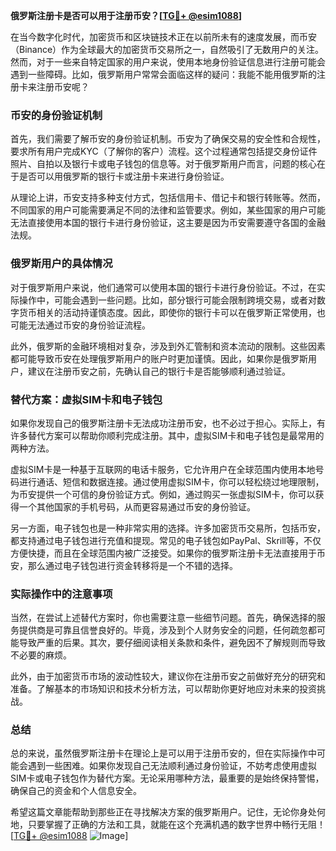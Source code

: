 **俄罗斯注册卡是否可以用于注册币安？[[TG💪+ @esim1088](https://t.me/s/esim1088)]**

在当今数字化时代，加密货币和区块链技术正在以前所未有的速度发展，而币安（Binance）作为全球最大的加密货币交易所之一，自然吸引了无数用户的关注。然而，对于一些来自特定国家的用户来说，使用本地身份验证信息进行注册可能会遇到一些障碍。比如，俄罗斯用户常常会面临这样的疑问：我能不能用俄罗斯的注册卡来注册币安呢？

### 币安的身份验证机制

首先，我们需要了解币安的身份验证机制。币安为了确保交易的安全性和合规性，要求所有用户完成KYC（了解你的客户）流程。这个过程通常包括提交身份证件照片、自拍以及银行卡或电子钱包的信息等。对于俄罗斯用户而言，问题的核心在于是否可以用俄罗斯的银行卡或注册卡来进行身份验证。

从理论上讲，币安支持多种支付方式，包括信用卡、借记卡和银行转账等。然而，不同国家的用户可能需要满足不同的法律和监管要求。例如，某些国家的用户可能无法直接使用本国的银行卡进行身份验证，这主要是因为币安需要遵守各国的金融法规。

### 俄罗斯用户的具体情况

对于俄罗斯用户来说，他们通常可以使用本国的银行卡进行身份验证。不过，在实际操作中，可能会遇到一些问题。比如，部分银行可能会限制跨境交易，或者对数字货币相关的活动持谨慎态度。因此，即使你的银行卡可以在俄罗斯正常使用，也可能无法通过币安的身份验证流程。

此外，俄罗斯的金融环境相对复杂，涉及到外汇管制和资本流动的限制。这些因素都可能导致币安在处理俄罗斯用户的账户时更加谨慎。因此，如果你是俄罗斯用户，建议在注册币安之前，先确认自己的银行卡是否能够顺利通过验证。

### 替代方案：虚拟SIM卡和电子钱包

如果你发现自己的俄罗斯注册卡无法成功注册币安，也不必过于担心。实际上，有许多替代方案可以帮助你顺利完成注册。其中，虚拟SIM卡和电子钱包是最常用的两种方法。

虚拟SIM卡是一种基于互联网的电话卡服务，它允许用户在全球范围内使用本地号码进行通话、短信和数据连接。通过使用虚拟SIM卡，你可以轻松绕过地理限制，为币安提供一个可信的身份验证方式。例如，通过购买一张虚拟SIM卡，你可以获得一个其他国家的手机号码，从而更容易通过币安的身份验证。

另一方面，电子钱包也是一种非常实用的选择。许多加密货币交易所，包括币安，都支持通过电子钱包进行充值和提现。常见的电子钱包如PayPal、Skrill等，不仅方便快捷，而且在全球范围内被广泛接受。如果你的俄罗斯注册卡无法直接用于币安，那么通过电子钱包进行资金转移将是一个不错的选择。

### 实际操作中的注意事项

当然，在尝试上述替代方案时，你也需要注意一些细节问题。首先，确保选择的服务提供商是可靠且信誉良好的。毕竟，涉及到个人财务安全的问题，任何疏忽都可能导致严重的后果。其次，要仔细阅读相关条款和条件，避免因不了解规则而导致不必要的麻烦。

此外，由于加密货币市场的波动性较大，建议你在注册币安之前做好充分的研究和准备。了解基本的市场知识和技术分析方法，可以帮助你更好地应对未来的投资挑战。

### 总结

总的来说，虽然俄罗斯注册卡在理论上是可以用于注册币安的，但在实际操作中可能会遇到一些困难。如果你发现自己无法顺利通过身份验证，不妨考虑使用虚拟SIM卡或电子钱包作为替代方案。无论采用哪种方法，最重要的是始终保持警惕，确保自己的资金和个人信息安全。

希望这篇文章能帮助到那些正在寻找解决方案的俄罗斯用户。记住，无论你身处何地，只要掌握了正确的方法和工具，就能在这个充满机遇的数字世界中畅行无阻！[[TG💪+ @esim1088](https://t.me/s/esim1088) ![Image](https://i.postimg.cc/4NQfJmqS/Snipaste-2025-05-13-00-14-12.png)]